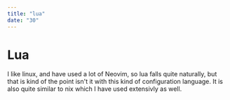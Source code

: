 ```yaml
---
title: "lua"
date: "30"
---
```


# Lua
I like linux, and have used a lot of Neovim, so lua falls quite naturally, but that is kind of the point isn't it with this kind of configuration language.
It is also quite similar to nix which I have used extensivly as well.

